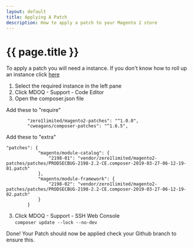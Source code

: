 ```yaml
---
layout: default
title: Applying A Patch
description: How to apply a patch to your Magento 2 store
---
```


# {{ page.title }}
To apply a patch you will need a instance. If you don't know how to roll up an instance click [here](/tutorials/create-a-new-istance.html)

1. Select the required instance in the left pane
2. Click MDOQ - Support - Code Editor
3. Open the composer.json file

Add these to "require"
```
        "zero1limited/magento2-patches": "^1.0.0",
        "cweagans/composer-patches": "^1.6.5",
```

Add these to "extra"
```
"patches": {
            "magento/module-catalog": {
                "2198-01": "vendor/zero1limited/magento2-patches/patches/PRODSECBUG-2198-2.2-CE.composer-2019-03-27-06-12-19-01.patch"
            },
            "magento/module-framework": {
                "2198-02": "vendor/zero1limited/magento2-patches/patches/PRODSECBUG-2198-2.2-CE.composer-2019-03-27-06-12-19-02.patch"
            }
        }
```
3. Click MDOQ - Support - SSH Web Console     
```composer update --lock --no-dev```



Done! Your Patch should now be applied check your Github branch to ensure this.